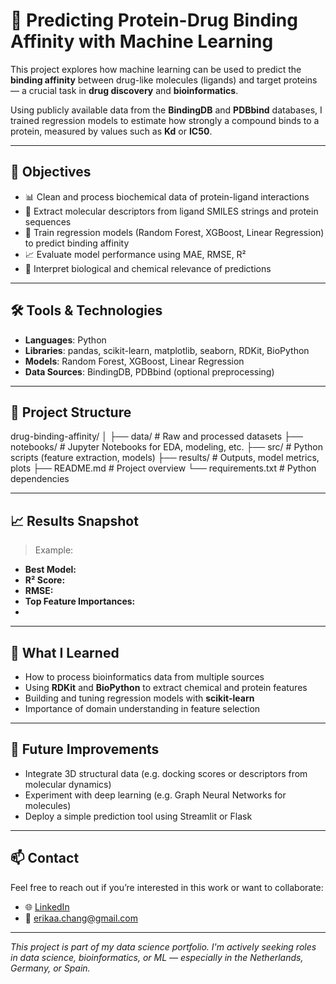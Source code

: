 # 🔬 Predicting Protein-Drug Binding Affinity with Machine Learning

This project explores how machine learning can be used to predict the **binding affinity** between drug-like molecules (ligands) and target proteins — a crucial task in **drug discovery** and **bioinformatics**.

Using publicly available data from the **BindingDB** and **PDBbind** databases, I trained regression models to estimate how strongly a compound binds to a protein, measured by values such as **Kd** or **IC50**.

---

## 🎯 Objectives

- 📊 Clean and process biochemical data of protein-ligand interactions
- 🧪 Extract molecular descriptors from ligand SMILES strings and protein sequences
- 🤖 Train regression models (Random Forest, XGBoost, Linear Regression) to predict binding affinity
- 📈 Evaluate model performance using MAE, RMSE, R²
- 🧬 Interpret biological and chemical relevance of predictions

---

## 🛠️ Tools & Technologies

- **Languages**: Python  
- **Libraries**: pandas, scikit-learn, matplotlib, seaborn, RDKit, BioPython  
- **Models**: Random Forest, XGBoost, Linear Regression  
- **Data Sources**: BindingDB, PDBbind (optional preprocessing)

---

## 📂 Project Structure
drug-binding-affinity/
│
├── data/            # Raw and processed datasets
├── notebooks/       # Jupyter Notebooks for EDA, modeling, etc.
├── src/             # Python scripts (feature extraction, models)
├── results/         # Outputs, model metrics, plots
├── README.md        # Project overview
└── requirements.txt # Python dependencies


---

## 📈 Results Snapshot

> Example:
- **Best Model:**  
- **R² Score:**   
- **RMSE:**   
- **Top Feature Importances:**
- 
---

## 🧠 What I Learned

- How to process bioinformatics data from multiple sources
- Using **RDKit** and **BioPython** to extract chemical and protein features
- Building and tuning regression models with **scikit-learn**
- Importance of domain understanding in feature selection

---

## 🚀 Future Improvements

- Integrate 3D structural data (e.g. docking scores or descriptors from molecular dynamics)
- Experiment with deep learning (e.g. Graph Neural Networks for molecules)
- Deploy a simple prediction tool using Streamlit or Flask

---

## 📫 Contact

Feel free to reach out if you’re interested in this work or want to collaborate:

- 🌐 [LinkedIn](https://www.linkedin.com/in/ecdazevedo)  
- 📧 erikaa.chang@gmail.com

---

_This project is part of my data science portfolio. I'm actively seeking roles in data science, bioinformatics, or ML — especially in the Netherlands, Germany, or Spain._


